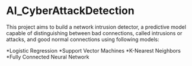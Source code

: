 # AI_CyberAttackDetection
This project aims to build a network intrusion detector, a predictive model capable of distinguishing between bad connections, called intrusions or attacks, and good normal connections using following models:

*Logistic Regression
*Support Vector Machines
*K-Nearest Neighbors
*Fully Connected Neural Network

